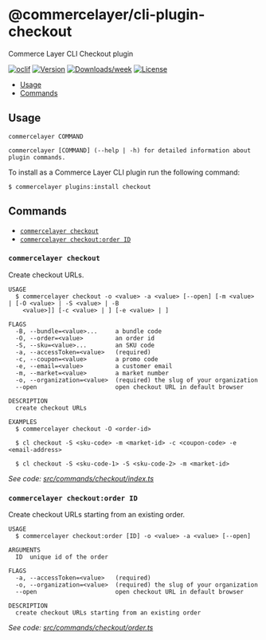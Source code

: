 # @commercelayer/cli-plugin-checkout

Commerce Layer CLI Checkout plugin

[![oclif](https://img.shields.io/badge/cli-oclif-brightgreen.svg)](https://oclif.io)
[![Version](https://img.shields.io/npm/v/@commercelayer/cli-plugin-checkout.svg)](https://npmjs.org/package/@commercelayer/cli-plugin-checkout)
[![Downloads/week](https://img.shields.io/npm/dw/@commercelayer/cli-plugin-checkout.svg)](https://npmjs.org/package/@commercelayer/cli-plugin-checkout)
[![License](https://img.shields.io/npm/l/@commercelayer/cli-plugin-checkout.svg)](https://github.com/commercelayer/commercelayer-cli-plugin-checkout/blob/master/package.json)

<!-- toc -->

* [Usage](#usage)
* [Commands](#commands)
<!-- tocstop -->
## Usage
<!-- usage -->

```sh-session
commercelayer COMMAND

commercelayer [COMMAND] (--help | -h) for detailed information about plugin commands.
```
<!-- usagestop -->
To install as a Commerce Layer CLI plugin run the following command:

```sh-session
$ commercelayer plugins:install checkout
```

## Commands
<!-- commands -->

* [`commercelayer checkout`](#commercelayer-checkout)
* [`commercelayer checkout:order ID`](#commercelayer-checkoutorder-id)

### `commercelayer checkout`

Create checkout URLs.

```sh-session
USAGE
  $ commercelayer checkout -o <value> -a <value> [--open] [-m <value> | [-O <value> | -S <value> | -B
    <value>]] [-c <value> | ] [-e <value> | ]

FLAGS
  -B, --bundle=<value>...     a bundle code
  -O, --order=<value>         an order id
  -S, --sku=<value>...        an SKU code
  -a, --accessToken=<value>   (required)
  -c, --coupon=<value>        a promo code
  -e, --email=<value>         a customer email
  -m, --market=<value>        a market number
  -o, --organization=<value>  (required) the slug of your organization
  --open                      open checkout URL in default browser

DESCRIPTION
  create checkout URLs

EXAMPLES
  $ commercelayer checkout -O <order-id>

  $ cl checkout -S <sku-code> -m <market-id> -c <coupon-code> -e <email-address>

  $ cl checkout -S <sku-code-1> -S <sku-code-2> -m <market-id>
```

_See code: [src/commands/checkout/index.ts](https://github.com/commercelayer/commercelayer-cli-plugin-checkout/blob/main/src/commands/checkout/index.ts)_

### `commercelayer checkout:order ID`

Create checkout URLs starting from an existing order.

```sh-session
USAGE
  $ commercelayer checkout:order [ID] -o <value> -a <value> [--open]

ARGUMENTS
  ID  unique id of the order

FLAGS
  -a, --accessToken=<value>   (required)
  -o, --organization=<value>  (required) the slug of your organization
  --open                      open checkout URL in default browser

DESCRIPTION
  create checkout URLs starting from an existing order
```

_See code: [src/commands/checkout/order.ts](https://github.com/commercelayer/commercelayer-cli-plugin-checkout/blob/main/src/commands/checkout/order.ts)_
<!-- commandsstop -->

